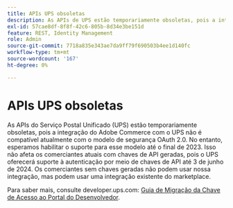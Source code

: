 ```yaml
---
title: APIs UPS obsoletas
description: As APIs de UPS estão temporariamente obsoletas, pois a integração do Adobe Commerce com o UPS não é compatível atualmente com o modelo de segurança OAuth 2.0. No entanto, esperamos apoiar esse modelo até o final deste ano. Isso não afeta os comerciantes atuais com chaves de API geradas, pois o UPS oferecerá suporte à autenticação por meio de chaves de API até 3 de junho de 2024. Os comerciantes sem chaves geradas não podem usar nossa integração, mas podem usar uma integração existente do marketplace.
exl-id: 57cae8df-8f8f-42c6-805b-8d34e3be151d
feature: REST, Identity Management
role: Admin
source-git-commit: 7718a835e343ae7da9ff79f690503b4ee1d140fc
workflow-type: tm+mt
source-wordcount: '167'
ht-degree: 0%

---
```


# APIs UPS obsoletas

As APIs do Serviço Postal Unificado (UPS) estão temporariamente obsoletas, pois a integração do Adobe Commerce com o UPS não é compatível atualmente com o modelo de segurança OAuth 2.0. No entanto, esperamos habilitar o suporte para esse modelo até o final de 2023. Isso não afeta os comerciantes atuais com chaves de API geradas, pois o UPS oferecerá suporte à autenticação por meio de chaves de API até 3 de junho de 2024. Os comerciantes sem chaves geradas não podem usar nossa integração, mas podem usar uma integração existente do marketplace.

Para saber mais, consulte developer.ups.com: [Guia de Migração da Chave de Acesso ao Portal do Desenvolvedor](https://developer.ups.com/oauth-developer-guide?loc=en_US&amp;sp_rid=NTA5MzQ1OTE2NjEyS0&amp;sp_mid=72989914).
